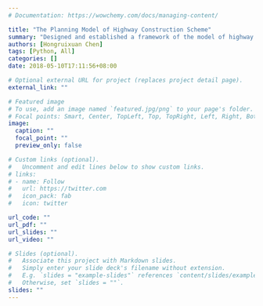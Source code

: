 ```yaml
---
# Documentation: https://wowchemy.com/docs/managing-content/

title: "The Planning Model of Highway Construction Scheme"
summary: "Designed and established a framework of the model of highway construction schema. The specific highway construction scheme algorithm based on the Voronoi diagram and minimum spanning tree is implemented with Python. The program can produce the most economical highway construction schema."
authors: [Hongruixuan Chen]
tags: [Python, All]
categories: []
date: 2018-05-10T17:11:56+08:00

# Optional external URL for project (replaces project detail page).
external_link: ""

# Featured image
# To use, add an image named `featured.jpg/png` to your page's folder.
# Focal points: Smart, Center, TopLeft, Top, TopRight, Left, Right, BottomLeft, Bottom, BottomRight.
image:
  caption: ""
  focal_point: ""
  preview_only: false

# Custom links (optional).
#   Uncomment and edit lines below to show custom links.
# links:
# - name: Follow
#   url: https://twitter.com
#   icon_pack: fab
#   icon: twitter

url_code: ""
url_pdf: ""
url_slides: ""
url_video: ""

# Slides (optional).
#   Associate this project with Markdown slides.
#   Simply enter your slide deck's filename without extension.
#   E.g. `slides = "example-slides"` references `content/slides/example-slides.md`.
#   Otherwise, set `slides = ""`.
slides: ""
---
```

